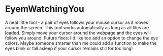 # EyemWatchingYou
A neat little tool - a pair of eyes follows your mouse cursor as it moves around the screen.
This tool works automatically as long as all files are loaded.
Simply move your cursor around the webpage and the eyes will follow you around.
Future fixes: I'd like too add an option to change the eye colors. Maybe someone smarter than me could add a function to make the eyes blink or fall asleep if your cursor remains still for too long!
